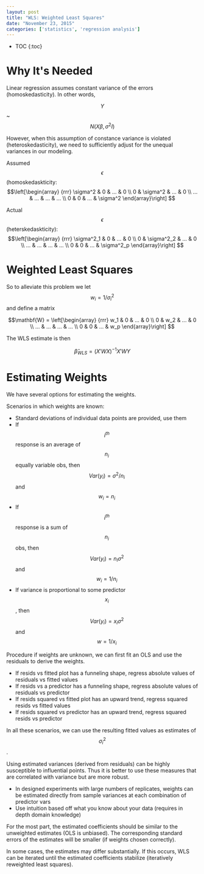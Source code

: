 ```yaml
---
layout: post
title: "WLS: Weighted Least Squares"
date: "November 23, 2015"
categories: ['statistics', 'regression analysis']
---
```


* TOC
{:toc}



# Why It's Needed
Linear regression assumes constant variance of the errors (homoskedasticity). In other words,

$$ Y $$ ~ $$N(X\beta, \sigma^2 I)$$

However, when this assumption of constance variance is violated (heteroskedasticity), we need to sufficiently adjust for the unequal variances in our modeling.

Assumed $$\epsilon$$ (homoskedaskticity: <br>
$$\left[\begin{array}
{rrr}
\sigma^2 & 0 & ... & 0 \\
0 & \sigma^2 & ... & 0 \\
... & ... & ... & ... \\
0 & 0 & ... & \sigma^2
\end{array}\right]
$$

Actual $$\epsilon$$ (heterskedaskticity): <br>
$$\left[\begin{array}
{rrr}
\sigma^2_1 & 0 & ... & 0 \\
0 & \sigma^2_2 & ... & 0 \\
... & ... & ... & ... \\
0 & 0 & ... & \sigma^2_p
\end{array}\right]
$$

# Weighted Least Squares
So to alleviate this problem we let $$w_i = 1 / \sigma^2_i$$ and define a matrix 

$$\mathbf{W} = \left[\begin{array}
{rrr}
w_1 & 0 & ... & 0 \\
0 & w_2 & ... & 0 \\
... & ... & ... & ... \\
0 & 0 & ... & w_p
\end{array}\right]
$$

The WLS estimate is then

$$ \hat{\beta}_{WLS} = (X'WX)^{-1} X' W Y $$

# Estimating Weights
We have several options for estimating the weights.

Scenarios in which weights are known:

* Standard deviations of individual data points are provided, use them
* If $$i^{th}$$ response is an average of $$n_i$$ equally variable obs, then $$Var(y_i) = \sigma^2 / n_i$$ and $$w_i = n_i$$
* If $$i^{th}$$ response is a sum of $$n_i$$ obs, then $$Var(y_i) = n_i \sigma^2$$ and $$w_i = 1/n_i$$
* If variance is proportional to some predictor $$x_i$$, then $$Var(y_i) = x_i \sigma^2$$ and $$ w = 1/x_i$$

Procedure if weights are unknown, we can first fit an OLS and use the residuals to derive the weights.

* If resids vs fitted plot has a funneling shape, regress absolute values of residuals vs fitted values
* If resids vs a predictor has a funneling shape, regress absolute values of residuals vs predictor
* If resids squared vs fitted plot has an upward trend, regress squared resids vs fitted values
* If resids squared vs predictor has an upward trend, regress squared resids vs predictor

In all these scenarios, we can use the resulting fitted values as estimates of $$\sigma^2_i$$. 

Using estimated variances (derived from residuals) can be highly susceptible to influential points. Thus it is better to use these measures that are correlated with variance but are more robust. 

* In designed experiments with large numbers of replicates, weights can be estimated directly from sample variances at each combination of predictor vars
* Use intuition based off what you know about your data (requires in depth domain knowledge)

For the most part, the estimated coefficients should be similar to the unweighted estimates (OLS is unbiased). The corresponding standard errors of the estimates will be smaller (if weights chosen correctly). 

In some cases, the estimates may differ substantially. If this occurs, WLS can be iterated until the estimated coefficients stabilize (iteratively reweighted least squares). 
